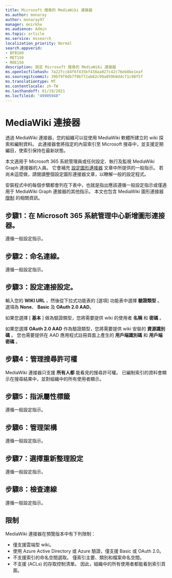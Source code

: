 ```yaml
---
title: Microsoft 搜尋的 MediaWiki 連接器
ms.author: monaray
author: monaray97
manager: mnirkhe
ms.audience: Admin
ms.topic: article
ms.service: mssearch
localization_priority: Normal
search.appverid:
- BFB160
- MET150
- MOE150
description: 設定 Microsoft 搜尋的 MediaWiki 連接器
ms.openlocfilehash: 7a22fcc84f6f435bf438aa027c42c76eb8be1eaf
ms.sourcegitcommit: 39bf9f0db7f9bff2ab82c99a059b0ddcf1c98f5f
ms.translationtype: MT
ms.contentlocale: zh-TW
ms.lasthandoff: 01/19/2021
ms.locfileid: "49905948"
---
```

# <a name="mediawiki-connector"></a>MediaWiki 連接器

透過 MediaWiki 連接器，您的組織可以從使用 MediaWiki 軟體所建立的 wiki 探索和編制資料。 此連接器會將指定的內容索引至 Microsoft 搜尋中，並支援定期編目，使索引保持在最新狀態。

本文適用于 Microsoft 365 系統管理員或任何設定、執行及監視 MediaWiki Graph 連接器的人員。 它會補充 [設定圖形連接器](configure-connector.md) 文章中所提供的一般指示。 若尚未這麼做，請閱讀整個設定圖形連接器文章，以瞭解一般的設定程式。

安裝程式中的每個步驟都會列在下表中，也就是指出應該遵循一般設定指示或僅適用于 MediaWiki Graph 連接器的其他指示。 本文也包含 MediaWiki 圖形連接器 [限制](#limitations) 的相關資訊。 

## <a name="step-1-add-a-graph-connector-in-the-microsoft-365-admin-center"></a>步驟1：在 Microsoft 365 系統管理中心新增圖形連接器。
遵循一般設定指示。

## <a name="step-2-name-the-connection"></a>步驟2：命名連線。
遵循一般設定指示。
 
## <a name="step-3-configure-the-connection-settings"></a>步驟3：設定連接設定。
輸入您的 **WIKI URL** ，然後從下拉式功能表的 [選項] 功能表中選擇 **驗證類型** 。 選項為 **None**、 **Basic** 及 **OAuth 2.0 AAD**。

如果您選擇 [ **基本** ] 做為驗證類型，您將需要提供 wiki 的使用者 **名稱** 和 **密碼** 。

如果您選擇 **OAuth 2.0 AAD** 作為驗證類型，您將需要提供 wiki 安裝的 **資源識別碼** 。 您也需要提供在 AAD 應用程式註冊頁面上產生的 **用戶端識別碼** 和 **用戶端密碼** 。 

## <a name="step-4-manage-search-permissions"></a>步驟4：管理搜尋許可權
MediaWiki 連接器只支援 **所有人都** 能看見的搜尋許可權。 已編制索引的資料會顯示在搜尋結果中，並對組織中的所有使用者顯示。

## <a name="step-5-assign-property-labels"></a>步驟5：指派屬性標籤
遵循一般設定指示。

## <a name="step-6-manage-schema"></a>步驟6：管理架構
遵循一般設定指示。

## <a name="step-7-choose-refresh-settings"></a>步驟7：選擇重新整理設定
遵循一般設定指示。

## <a name="step-8-review-connection"></a>步驟8：檢查連線
遵循一般設定指示。

<!---## Troubleshooting-->
<!---To be added-->

## <a name="limitations"></a>限制
MediaWiki 連接器在預覽版本中有下列限制：

* 僅支援雲端型 wiki。
* 使用 Azure Active Directory 或 Azure 驗證，僅支援 Basic 或 OAuth 2.0。
* 不支援索引的命名空間選取。 僅索引主要、類別和檔案命名空間。
* 不支援 (ACLs) 的存取控制清單。 因此，組織中的所有使用者都能看到索引頁面。
